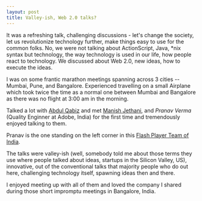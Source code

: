 ```yaml
---
layout: post
title: Valley-ish, Web 2.0 talks?
---
```


It was a refreshing talk, challenging discussions - let's change the society, let us revolutionize technology further, make things easy to use for the common folks. No, we were not talking about ActionScript, Java, *nix syntax but technology, the way technology is used in our life, how people react to technology. We discussed about Web 2.0, new ideas, how to execute the ideas.

I was on some frantic marathon meetings spanning across 3 cities -- Mumbai, Pune, and Bangalore. Experienced travelling on a small Airplane which took twice the time as a normal one between Mumbai and Bangalore as there was no flight at 3:00 am in the morning.

Talked a lot with [Abdul Qabiz](http://www.abdulqabiz.com/) and met [Manish Jethani](http://mannu.livejournal.com/), and *Pranav Verma* (Quality Enginner at Adobe, India) for the first time and tremendously enjoyed talking to them.

Pranav is the one standing on the left corner in this [Flash Player Team of India](http://www.flickr.com/photos/brajeshwar/118698475/).

The talks were valley-ish (well, somebody told me about those terms they use where people talked about ideas, startups in the Silicon Valley, US), innovative, out of the conventional talks that majority people who do out here, challenging technology itself, spawning ideas then and there.

I enjoyed meeting up with all of them and loved the company I shared during those short impromptu meetings in Bangalore, India.